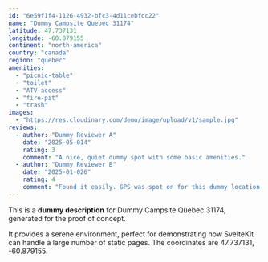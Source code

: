 ```yaml
---
id: "6e59f1f4-1126-4932-bfc3-4d11cebfdc22"
name: "Dummy Campsite Quebec 31174"
latitude: 47.737131
longitude: -60.879155
continent: "north-america"
country: "canada"
region: "quebec"
amenities:
  - "picnic-table"
  - "toilet"
  - "ATV-access"
  - "fire-pit"
  - "trash"
images:
  - "https://res.cloudinary.com/demo/image/upload/v1/sample.jpg"
reviews:
  - author: "Dummy Reviewer A"
    date: "2025-05-014"
    rating: 3
    comment: "A nice, quiet dummy spot with some basic amenities."
  - author: "Dummy Reviewer B"
    date: "2025-01-026"
    rating: 4
    comment: "Found it easily. GPS was spot on for this dummy location."
---
```


This is a **dummy description** for Dummy Campsite Quebec 31174, generated for the proof of concept.

It provides a serene environment, perfect for demonstrating how SvelteKit can handle a large number of static pages. The coordinates are 47.737131, -60.879155.

